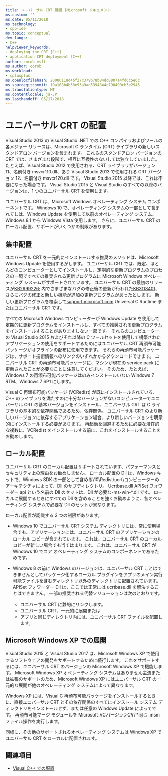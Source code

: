 ```yaml
---
title: ユニバーサル CRT 展開 |Microsoft ドキュメント
ms.custom: ''
ms.date: 05/11/2018
ms.technology:
- cpp-ide
ms.topic: conceptual
dev_langs:
- C++
helpviewer_keywords:
- deploying the CRT [C++]
- application CRT deployment [C++]
author: corob-msft
ms.author: corob
ms.workload:
- cplusplus
ms.openlocfilehash: 20006118d4bf27c379b78b84dc8807a4fd6c5e6c
ms.sourcegitcommit: 19a108b4b30e93a9ad5394844c798490cb3e2945
ms.translationtype: MT
ms.contentlocale: ja-JP
ms.lasthandoff: 05/17/2018
---
```

# <a name="universal-crt-deployment"></a>ユニバーサル CRT の配置

Visual Studio 2013 の Visual Studio .NET での C++ コンパイラおよびツールの各メジャー リリースは、Microsoft C ランタイム (CRT) ライブラリの新しいスタンドアロン バージョンを含まれます。 これらのスタンドアロン バージョンの CRT では、さまざまな段階で、相互に互換性のないしては独立していました。 たとえば、Visual Studio 2012 で使用される、CRT ライブラリがバージョン 11、名前付き msvcr110.dll、あり Visual Studio 2013 で使用される CRT バージョン 12、名前付き msvcr120.dll です。 Visual Studio 2015 以降では、これは不要になった場合です。 Visual Studio 2015 と Visual Studio のすべての以降のバージョンは、1 つのユニバーサル CRT を使用します。

ユニバーサル CRT は、Microsoft Windows オペレーティング システム コンポーネントです。 Windows 10 で、オペレーティング システムの一部として含まれてしは、Windows Update を使用して以前のオペレーティング システム、Windows 8.1 から Windows Vista 使用します。 さらに、ユニバーサル CRT のローカル配置、サポートがいくつかの制限があります。

## <a name="central-deployment"></a>集中配置

ユニバーサル CRT を一元的にインストールする推奨のメソッドは、Microsoft Windows Update を使用するがします。 ユニバーサル CRT では、既定、ほとんどのコンピューターとしてインストールし、定期的な更新プログラムのプロセスの一環ですべての推奨される更新プログラムに Microsoft Windows オペレーティング システムがサポートされています。 ユニバーサル CRT の最初のリリースが[KB2999226](https://support.microsoft.com/en-us/kb/2999226); 内でさまざまなバグの修正後の更新が行われた[KB3118401](https://support.microsoft.com/en-us/kb/3118401)、さらにバグの修正と新しい機能が追加の更新プログラムがあったとします。 新しい更新プログラムを検索して[support.microsoft.com](https://support.microsoft.com) Universal C Runtime またはユニバーサル CRT です。

すべての Microsoft Windows コンピューターが Windows Update を使用して定期的に更新プログラムをインストールし、すべての推奨される更新プログラムをインストールすることがありますしない一部です。 それらのコンピューターの Visual Studio 2015 およびそれ以降の C ツールセットを使用して構築されたアプリケーションの使用をサポートするためにはユニバーサル CRT 再頒布可能パッケージがオフラインの配布に使用できます。 それらの再頒布可能パッケージは、サポート技術情報へのリンクのいずれかからダウンロードできます。 ユニバーサル CRT の再頒布可能パッケージに、マシンが現在の service pack に更新されたことが必要なことに注意してください。 そのため、たとえば、Windows 7 の再頒布可能パッケージはのみインストールいない Windows 7 RTM、Windows 7 SP1 にします。

Visual C 再頒布可能パッケージ (VCRedist) が既にインストールされている、C++ のライブラリを満たすのに十分なバージョンがないコンピューターでユニバーサル CRT の基本バージョンをインストール、ユニバーサル CRT は C ライブラリの基本的な依存関係であるため、依存関係。 ユニバーサル CRT のより新しいバージョンに依存するアプリケーション場合、より新しいバージョンを明示的にインストールする必要があります。 再起動を回避するために必要な潜在的な複数に、VCRedist をインストールする前に、これをインストールすることをお勧めします。

## <a name="local-deployment"></a>ローカル配置

ユニバーサル CRT のローカル配置はサポートされています、パフォーマンスとセキュリティ上の理由をお勧めしません。  ローカル配置の Dll は、Windows キットで、Windows SDK の一部として含める\\10\\Redist\\ucrt\\コンピューターのアーキテクチャによって、Dll のサブディレクトリ。 Ucrtbase.dll APISet フォワーダー api という名前の Dll のセットは、Dll が必要な-ms-win-\*.dll です。 ローカルに展開するときにすべての Dll を含めることを強くお勧めように、各オペレーティング システムで必要な Dll のセットが異なります。

ローカル配置が認識する 2 つの制限があります。

- Windows 10 でユニバーサル CRT システム ディレクトリには、常に使用場合でも、アプリケーションには、ユニバーサル CRT のアプリケーションのローカル コピーが含まれています。 これは、ユニバーサル CRT のローカル コピーが新しい場合でも当てはまります。 これは、ユニバーサル CRT が Windows 10 でコア オペレーティング システムのコンポーネントであるためです。

- Windows 8 の前に Windows のバージョンは、ユニバーサル CRT ことはできませんとしてパッケージ化するローカル プラグインをアプリのメイン実行可能ファイルを含むディレクトリ以外のディレクトリに配置されています。 APISet フォワーダー Dll は、ここでは正常には ucrtbase.dll を解決することはできません。 一部の推奨される代替ソリューションは次のとおりです。

  - ユニバーサル CRT に静的にリンクします。
  - ユニバーサル CRT、一元的に展開または
  - アプリと同じディレクトリ内には、ユニバーサル CRT ファイルを配置します。

## <a name="deployment-on-microsoft-windows-xp"></a>Microsoft Windows XP での展開

Visual Studio 2015 と Visual Studio 2017 は、Microsoft Windows XP で使用するソフトウェアの開発をサポートするために続行します。 これをサポートするには、ユニバーサル CRT のバージョンの Microsoft Windows XP で機能します。 Microsoft Windows XP オペレーティング システムはありません主流または拡張のサポートのため、Microsoft Windows XP にはユニバーサル CRT の一元的な展開が他のオペレーティング システムによって異なります。

Windows XP には、Visual C 再頒布可能パッケージをインストールするときに、直接ユニバーサル CRT とその依存関係のすべてにインストール システム ディレクトリをインストールせず、または任意の Windows Update によってです。 再頒布可能マージ モジュールを Microsoft_VC*バージョン*_CRT_\*同じ .msm ファイル操作を実行します。

同様に、その他のサポートされるオペレーティング システムは Windows XP でユニバーサル CRT をローカルに配置されます。

## <a name="see-also"></a>関連項目

- [Visual C++ での配置](deployment-in-visual-cpp.md)
